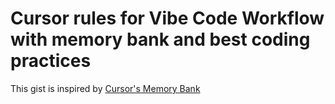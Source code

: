 # Cursor rules for Vibe Code Workflow with memory bank and best coding practices

This gist is inspired by [Cursor's Memory Bank](https://gist.github.com/ipenywis/1bdb541c3a612dbac4a14e1e3f4341ab)